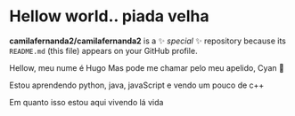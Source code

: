 # Hellow world.. piada velha
**camilafernanda2/camilafernanda2** is a ✨ _special_ ✨ repository because its `README.md` (this file) appears on your GitHub profile.


Hellow, meu nume é Hugo
Mas pode me chamar pelo meu apelido, Cyan 🦊

Estou aprendendo python, java, javaScript e vendo um pouco de c++

Em quanto isso estou aqui vivendo lá vida
